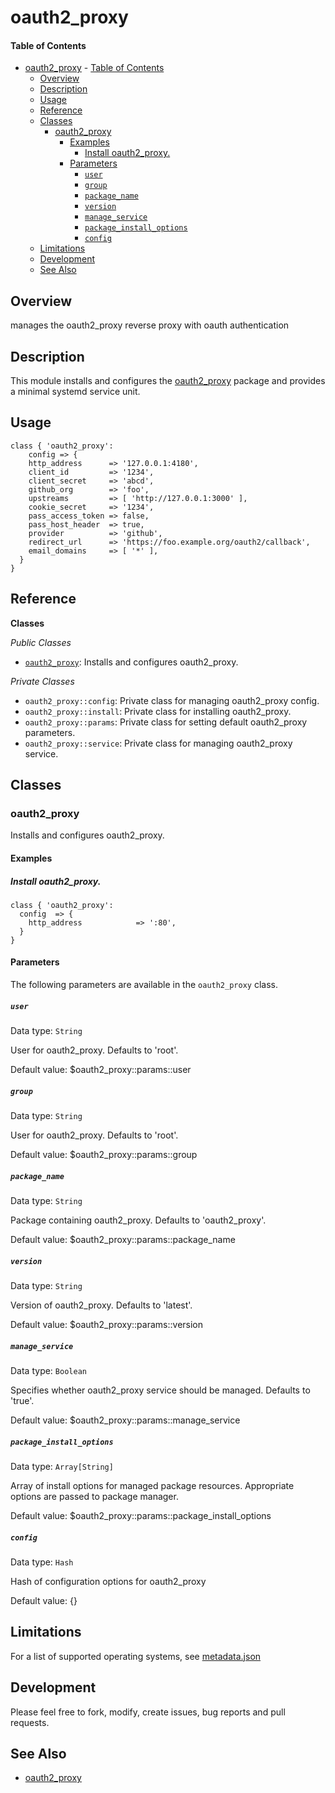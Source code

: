 # oauth2_proxy

#### Table of Contents

- [oauth2_proxy](#oauth2proxy)
      - [Table of Contents](#Table-of-Contents)
  - [Overview](#Overview)
  - [Description](#Description)
  - [Usage](#Usage)
  - [Reference](#Reference)
  - [Classes](#Classes)
    - [oauth2_proxy](#oauth2proxy-1)
      - [Examples](#Examples)
        - [Install oauth2_proxy.](#Install-oauth2proxy)
      - [Parameters](#Parameters)
        - [`user`](#user)
        - [`group`](#group)
        - [`package_name`](#packagename)
        - [`version`](#version)
        - [`manage_service`](#manageservice)
        - [`package_install_options`](#packageinstalloptions)
        - [`config`](#config)
  - [Limitations](#Limitations)
  - [Development](#Development)
  - [See Also](#See-Also)


## Overview

manages the oauth2_proxy reverse proxy with oauth authentication


## Description

This module installs and configures the
[oauth2_proxy](https://github.com/pusher/oauth2_proxy) package and provides a minimal systemd service unit.

## Usage

```puppet
class { 'oauth2_proxy':
    config => {
    http_address      => '127.0.0.1:4180',
    client_id         => '1234',
    client_secret     => 'abcd',
    github_org        => 'foo',
    upstreams         => [ 'http://127.0.0.1:3000' ],
    cookie_secret     => '1234',
    pass_access_token => false,
    pass_host_header  => true,
    provider          => 'github',
    redirect_url      => 'https://foo.example.org/oauth2/callback',
    email_domains     => [ '*' ],
  }
}
```

## Reference

**Classes**

_Public Classes_

* [`oauth2_proxy`](#oauth2_proxy): Installs and configures oauth2_proxy.

_Private Classes_

* `oauth2_proxy::config`: Private class for managing oauth2_proxy config.
* `oauth2_proxy::install`: Private class for installing oauth2_proxy.
* `oauth2_proxy::params`: Private class for setting default oauth2_proxy parameters.
* `oauth2_proxy::service`: Private class for managing oauth2_proxy service.

## Classes

### oauth2_proxy

Installs and configures oauth2_proxy.

#### Examples

##### Install oauth2_proxy.

```puppet
class { 'oauth2_proxy':
  config  => {
    http_address            => ':80',
  }
}
```

#### Parameters

The following parameters are available in the `oauth2_proxy` class.

##### `user`

Data type: `String`

User for oauth2_proxy. Defaults to 'root'.

Default value: $oauth2_proxy::params::user

##### `group`

Data type: `String`

User for oauth2_proxy. Defaults to 'root'.

Default value: $oauth2_proxy::params::group

##### `package_name`

Data type: `String`

Package containing oauth2_proxy. Defaults to 'oauth2_proxy'.

Default value: $oauth2_proxy::params::package_name

##### `version`

Data type: `String`

Version of oauth2_proxy. Defaults to 'latest'.

Default value: $oauth2_proxy::params::version

##### `manage_service`

Data type: `Boolean`

Specifies whether oauth2_proxy service should be managed. Defaults to 'true'.

Default value: $oauth2_proxy::params::manage_service

##### `package_install_options`

Data type: `Array[String]`

Array of install options for managed package resources. Appropriate options are passed to package manager.

Default value: $oauth2_proxy::params::package_install_options

##### `config`

Data type: `Hash`

Hash of configuration options for oauth2_proxy

Default value: {}


## Limitations

For a list of supported operating systems, see [metadata.json](https://github.com/MaxFedotov/oauth2_proxy/blob/master/metadata.json)

## Development

Please feel free to fork, modify, create issues, bug reports and pull requests.



See Also
--------

* [oauth2_proxy](https://github.com/pusher/oauth2_proxy)
